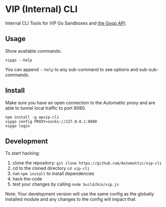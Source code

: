 # VIP (Internal) CLI

Internal CLI Tools for VIP Go Sandboxes and [the Goop API](https://github.com/Automattic/vip-go-api).

## Usage

Show available commands:

```
vipgo --help
```

You can append `--help` to any sub-command to see options and sub-sub-commands.

## Install

Make sure you have an open connection to the Automattic proxy and are able to
tunnel local traffic to port 8080.

```
npm install -g wpvip-cli
vipgo config PROXY=socks://127.0.0.1:8080
vipgo login
```

## Development

To start hacking:

1. clone the repository: `git clone https://github.com/Automattic/vip-cli`
1. cd to the cloned directory `cd vip-cli`
1. run `npm install` to install dependencies
1. hack the code
1. test your changes by calling `node build/bin/vip.js`

Note: Your development version will use the same config as the globally installed module and any changes to the config will impact that.
